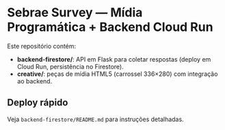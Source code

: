 # Sebrae Survey — Mídia Programática + Backend Cloud Run

Este repositório contém:

- **backend-firestore/**: API em Flask para coletar respostas (deploy em Cloud Run, persistência no Firestore).
- **creative/**: peças de mídia HTML5 (carrossel 336×280) com integração ao backend.

## Deploy rápido
Veja `backend-firestore/README.md` para instruções detalhadas.
